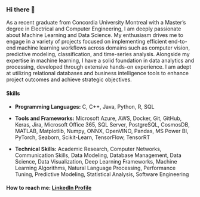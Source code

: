 ### Hi there 👋

As a recent graduate from Concordia University Montreal with a Master’s degree in Electrical and Computer Engineering, I am deeply passionate about Machine Learning and Data Science. My enthusiasm drives me to engage in a variety of projects focused on implementing efficient end-to-end machine learning workflows across domains such as computer vision, predictive modeling, classification, and time-series analysis. Alongside my expertise in machine learning, I have a solid foundation in data analytics and processing, developed through extensive hands-on experience. I am adept at utilizing relational databases and business intelligence tools to enhance project outcomes and achieve strategic objectives.


#### Skills
- **Programming Languages:** C, C++, Java, Python, R, SQL

- **Tools and Frameworks:** Microsoft Azure, AWS, Docker, Git, GitHub, Keras, Jira, Microsoft Office 365, SQL Server, PostgreSQL, CosmosDB, MATLAB, Matplotlib, Numpy, ONNX, OpenVINO, Pandas, MS Power BI, PyTorch, Seaborn, Scikit-Learn, TensorFlow, TensorRT

- **Technical Skills:** Academic Research, Computer Networks, Communication Skills, Data Modeling, Database Management, Data Science, Data Visualization, Deep Learning Frameworks, Machine Learning Algorithms, Natural Language Processing, Performance Tuning, Predictive Modeling, Statistical Analysis, Software Engineering


#### How to reach me: [LinkedIn Profile](https://www.linkedin.com/in/hassan-mahmood-khan/) 



<!--
**HassanMahmoodKhan/HassanMahmoodKhan** is a ✨ _special_ ✨ repository because its `README.md` (this file) appears on your GitHub profile.

Here are some ideas to get you started:

- 🔭 I’m currently working on ...
- 🌱 I’m currently learning ...
- 👯 I’m looking to collaborate on ...
- 🤔 I’m looking for help with ...
- 💬 Ask me about ...
- 📫 How to reach me: ...
- 😄 Pronouns: ...
- ⚡ Fun fact: ...
-->
